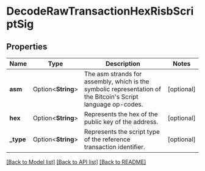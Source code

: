 # DecodeRawTransactionHexRisbScriptSig

## Properties

Name | Type | Description | Notes
------------ | ------------- | ------------- | -------------
**asm** | Option<**String**> | The asm strands for assembly, which is the symbolic representation of the Bitcoin's Script language op-codes. | [optional]
**hex** | Option<**String**> | Represents the hex of the public key of the address. | [optional]
**_type** | Option<**String**> | Represents the script type of the reference transaction identifier. | [optional]

[[Back to Model list]](../README.md#documentation-for-models) [[Back to API list]](../README.md#documentation-for-api-endpoints) [[Back to README]](../README.md)


